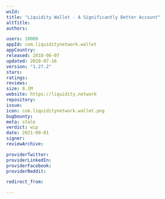 ```yaml
---
wsId: 
title: "Liquidity Wallet - A Significantly Better Account"
altTitle: 
authors:

users: 10000
appId: com.liquiditynetwork.wallet
appCountry: 
released: 2018-06-07
updated: 2020-07-16
version: "1.27.2"
stars: 
ratings: 
reviews: 
size: 8.1M
website: https://liquidity.network
repository: 
issue: 
icon: com.liquiditynetwork.wallet.png
bugbounty: 
meta: stale
verdict: wip
date: 2021-09-01
signer: 
reviewArchive:

providerTwitter: 
providerLinkedIn: 
providerFacebook: 
providerReddit: 

redirect_from:

---
```


